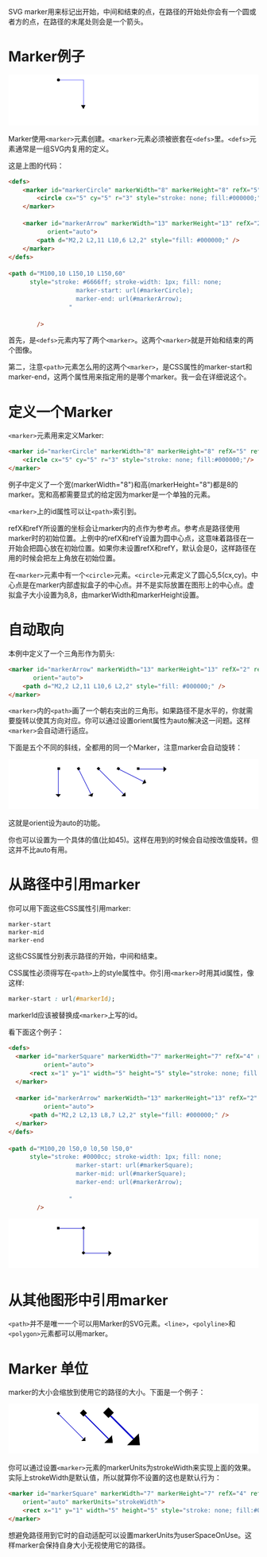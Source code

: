 SVG marker用来标记出开始，中间和结束的点，在路径的开始处你会有一个圆或者方的点，在路径的末尾处则会是一个箭头。

# Marker例子

![](./image/15-1.svg)

Marker使用`<marker>`元素创建。`<marker>`元素必须被嵌套在`<defs>`里。`<defs>`元素通常是一组SVG内复用的定义。

这是上图的代码：

```HTML
<defs>
    <marker id="markerCircle" markerWidth="8" markerHeight="8" refX="5" refY="5">
        <circle cx="5" cy="5" r="3" style="stroke: none; fill:#000000;"/>
    </marker>

    <marker id="markerArrow" markerWidth="13" markerHeight="13" refX="2" refY="6"
           orient="auto">
        <path d="M2,2 L2,11 L10,6 L2,2" style="fill: #000000;" />
    </marker>
</defs>

<path d="M100,10 L150,10 L150,60"
      style="stroke: #6666ff; stroke-width: 1px; fill: none;
                   marker-start: url(#markerCircle);
                   marker-end: url(#markerArrow);
                 "

        />
```

首先，是`<defs>`元素内写了两个`<marker>`。这两个`<marker>`就是开始和结束的两个图像。

第二，注意`<path>`元素怎么用的这两个`<marker>`，是CSS属性的marker-start和marker-end，这两个属性用来指定用的是哪个marker。我一会在详细说这个。

# 定义一个Marker

`<marker>`元素用来定义Marker:

```HTML
<marker id="markerCircle" markerWidth="8" markerHeight="8" refX="5" refY="5">
    <circle cx="5" cy="5" r="3" style="stroke: none; fill:#000000;"/>
</marker>
```

例子中定义了一个宽(markerWidth="8")和高(markerHeight="8")都是8的marker。宽和高都需要显式的给定因为marker是一个单独的元素。

`<marker>`上的id属性可以让`<path>`索引到。

refX和refY所设置的坐标会让marker内的点作为参考点。参考点是路径使用marker时的初始位置。上例中的refX和refY设置为圆中心点，这意味着路径在一开始会把圆心放在初始位置。如果你未设置refX和refY，默认会是0，这样路径在用的时候会把左上角放在初始位置。

在`<marker>`元素中有一个`<circle>`元素。`<circle>`元素定义了圆心5,5(cx,cy)。中心点是在marker内部虚拟盒子的中心点。并不是实际放置在图形上的中心点。虚拟盒子大小设置为8,8，由markerWidth和markerHeight设置。


# 自动取向

本例中定义了一个三角形作为箭头:
```HTML
<marker id="markerArrow" markerWidth="13" markerHeight="13" refX="2" refY="6"
       orient="auto">
    <path d="M2,2 L2,11 L10,6 L2,2" style="fill: #000000;" />
</marker>
```

`<marker>`内的`<path>`画了一个朝右突出的三角形。如果路径不是水平的，你就需要旋转以使其方向对应。你可以通过设置orient属性为auto解决这一问题。这样`<marker>`会自动进行适应。

下面是五个不同的斜线，全都用的同一个Marker，注意marker会自动旋转：

![](./image/15-2.svg)

这就是orient设为auto的功能。

你也可以设置为一个具体的值(比如45)。这样在用到的时候会自动按改值旋转。但这并不比auto有用。

# 从路径中引用marker

你可以用下面这些CSS属性引用marker:
```
marker-start
marker-mid
marker-end
```

这些CSS属性分别表示路径的开始，中间和结束。

CSS属性必须得写在`<path>`上的style属性中。你引用`<marker>`时用其id属性，像这样:

```CSS
marker-start : url(#markerId);
```

markerId应该被替换成`<marker>`上写的id。

看下面这个例子：

```HTML
<defs>
  <marker id="markerSquare" markerWidth="7" markerHeight="7" refX="4" refY="4"
          orient="auto">
      <rect x="1" y="1" width="5" height="5" style="stroke: none; fill:#000000;"/>
  </marker>

  <marker id="markerArrow" markerWidth="13" markerHeight="13" refX="2" refY="7"
          orient="auto">
      <path d="M2,2 L2,13 L8,7 L2,2" style="fill: #000000;" />
  </marker>
</defs>

<path d="M100,20 l50,0 l0,50 l50,0"
      style="stroke: #0000cc; stroke-width: 1px; fill: none;
                   marker-start: url(#markerSquare);
                   marker-mid: url(#markerSquare);
                   marker-end: url(#markerArrow);

                 "
        />
```

![](./image/15-3.svg)


# 从其他图形中引用marker

`<path>`并不是唯一一个可以用Marker的SVG元素。`<line>`，`<polyline>`和`<polygon>`元素都可以用marker。

# Marker 单位

marker的大小会缩放到使用它的路径的大小。下面是一个例子：

![](./image/15-4.svg)

你可以通过设置`<marker>`元素的markerUnits为strokeWidth来实现上面的效果。实际上strokeWidth是默认值，所以就算你不设置的这也是默认行为：

```HTML
<marker id="markerSquare" markerWidth="7" markerHeight="7" refX="4" refY="4"
    orient="auto" markerUnits="strokeWidth">
    <rect x="1" y="1" width="5" height="5" style="stroke: none; fill:#000000;"/>
</marker>
```
想避免路径用到它时的自动适配可以设置markerUnits为userSpaceOnUse。这样marker会保持自身大小无视使用它的路径。
